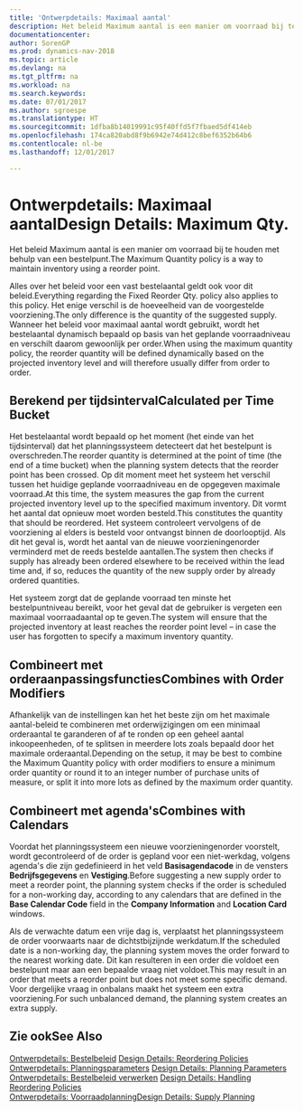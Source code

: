 ```yaml
---
title: 'Ontwerpdetails: Maximaal aantal'
description: Het beleid Maximum aantal is een manier om voorraad bij te houden met behulp van een bestelpunt.
documentationcenter: 
author: SorenGP
ms.prod: dynamics-nav-2018
ms.topic: article
ms.devlang: na
ms.tgt_pltfrm: na
ms.workload: na
ms.search.keywords: 
ms.date: 07/01/2017
ms.author: sgroespe
ms.translationtype: HT
ms.sourcegitcommit: 1dfba8b14019991c95f40ffd5f7fbaed5df414eb
ms.openlocfilehash: 174ca820abd8f9b6942e74d412c8bef6352b64b6
ms.contentlocale: nl-be
ms.lasthandoff: 12/01/2017

---
```

# <a name="design-details-maximum-qty"></a><span data-ttu-id="ab04c-103">Ontwerpdetails: Maximaal aantal</span><span class="sxs-lookup"><span data-stu-id="ab04c-103">Design Details: Maximum Qty.</span></span>
<span data-ttu-id="ab04c-104">Het beleid Maximum aantal is een manier om voorraad bij te houden met behulp van een bestelpunt.</span><span class="sxs-lookup"><span data-stu-id="ab04c-104">The Maximum Quantity policy is a way to maintain inventory using a reorder point.</span></span>  
  
 <span data-ttu-id="ab04c-105">Alles over het beleid voor een vast bestelaantal geldt ook voor dit beleid.</span><span class="sxs-lookup"><span data-stu-id="ab04c-105">Everything regarding the Fixed Reorder Qty. policy also applies to this policy.</span></span> <span data-ttu-id="ab04c-106">Het enige verschil is de hoeveelheid van de voorgestelde voorziening.</span><span class="sxs-lookup"><span data-stu-id="ab04c-106">The only difference is the quantity of the suggested supply.</span></span> <span data-ttu-id="ab04c-107">Wanneer het beleid voor maximaal aantal wordt gebruikt, wordt het bestelaantal dynamisch bepaald op basis van het geplande voorraadniveau en verschilt daarom gewoonlijk per order.</span><span class="sxs-lookup"><span data-stu-id="ab04c-107">When using the maximum quantity policy, the reorder quantity will be defined dynamically based on the projected inventory level and will therefore usually differ from order to order.</span></span>  
  
## <a name="calculated-per-time-bucket"></a><span data-ttu-id="ab04c-108">Berekend per tijdsinterval</span><span class="sxs-lookup"><span data-stu-id="ab04c-108">Calculated per Time Bucket</span></span>  
 <span data-ttu-id="ab04c-109">Het bestelaantal wordt bepaald op het moment (het einde van het tijdsinterval) dat het planningssysteem detecteert dat het bestelpunt is overschreden.</span><span class="sxs-lookup"><span data-stu-id="ab04c-109">The reorder quantity is determined at the point of time (the end of a time bucket) when the planning system detects that the reorder point has been crossed.</span></span> <span data-ttu-id="ab04c-110">Op dit moment meet het systeem het verschil tussen het huidige geplande voorraadniveau en de opgegeven maximale voorraad.</span><span class="sxs-lookup"><span data-stu-id="ab04c-110">At this time, the system measures the gap from the current projected inventory level up to the specified maximum inventory.</span></span> <span data-ttu-id="ab04c-111">Dit vormt het aantal dat opnieuw moet worden besteld.</span><span class="sxs-lookup"><span data-stu-id="ab04c-111">This constitutes the quantity that should be reordered.</span></span> <span data-ttu-id="ab04c-112">Het systeem controleert vervolgens of de voorziening al elders is besteld voor ontvangst binnen de doorlooptijd. Als dit het geval is, wordt het aantal van de nieuwe voorzieningenorder verminderd met de reeds bestelde aantallen.</span><span class="sxs-lookup"><span data-stu-id="ab04c-112">The system then checks if supply has already been ordered elsewhere to be received within the lead time and, if so, reduces the quantity of the new supply order by already ordered quantities.</span></span>  
  
 <span data-ttu-id="ab04c-113">Het systeem zorgt dat de geplande voorraad ten minste het bestelpuntniveau bereikt, voor het geval dat de gebruiker is vergeten een maximaal voorraadaantal op te geven.</span><span class="sxs-lookup"><span data-stu-id="ab04c-113">The system will ensure that the projected inventory at least reaches the reorder point level – in case the user has forgotten to specify a maximum inventory quantity.</span></span>  
  
## <a name="combines-with-order-modifiers"></a><span data-ttu-id="ab04c-114">Combineert met orderaanpassingsfuncties</span><span class="sxs-lookup"><span data-stu-id="ab04c-114">Combines with Order Modifiers</span></span>  
 <span data-ttu-id="ab04c-115">Afhankelijk van de instellingen kan het het beste zijn om het maximale aantal-beleid te combineren met orderwijzigingen om een minimaal orderaantal te garanderen of af te ronden op een geheel aantal inkoopeenheden, of te splitsen in meerdere lots zoals bepaald door het maximale orderaantal.</span><span class="sxs-lookup"><span data-stu-id="ab04c-115">Depending on the setup, it may be best to combine the Maximum Quantity policy with order modifiers to ensure a minimum order quantity or round it to an integer number of purchase units of measure, or split it into more lots as defined by the maximum order quantity.</span></span>  
  
## <a name="combines-with-calendars"></a><span data-ttu-id="ab04c-116">Combineert met agenda's</span><span class="sxs-lookup"><span data-stu-id="ab04c-116">Combines with Calendars</span></span>  
 <span data-ttu-id="ab04c-117">Voordat het planningssysteem een nieuwe voorzieningenorder voorstelt, wordt gecontroleerd of de order is gepland voor een niet-werkdag, volgens agenda's die zijn gedefinieerd in het veld **Basisagendacode** in de vensters **Bedrijfsgegevens** en **Vestiging**.</span><span class="sxs-lookup"><span data-stu-id="ab04c-117">Before suggesting a new supply order to meet a reorder point, the planning system checks if the order is scheduled for a non-working day, according to any calendars that are  defined in the **Base Calendar Code** field in the **Company Information** and **Location Card** windows.</span></span>  
  
 <span data-ttu-id="ab04c-118">Als de verwachte datum een vrije dag is, verplaatst het planningssysteem de order voorwaarts naar de dichtstbijzijnde werkdatum.</span><span class="sxs-lookup"><span data-stu-id="ab04c-118">If the scheduled date is a non-working day, the planning system moves the order forward to the nearest working date.</span></span> <span data-ttu-id="ab04c-119">Dit kan resulteren in een order die voldoet een bestelpunt maar aan een bepaalde vraag niet voldoet.</span><span class="sxs-lookup"><span data-stu-id="ab04c-119">This may result in an order that meets a reorder point but does not meet some specific demand.</span></span> <span data-ttu-id="ab04c-120">Voor dergelijke vraag in onbalans maakt het systeem een extra voorziening.</span><span class="sxs-lookup"><span data-stu-id="ab04c-120">For such unbalanced demand, the planning system creates an extra supply.</span></span>  
  
## <a name="see-also"></a><span data-ttu-id="ab04c-121">Zie ook</span><span class="sxs-lookup"><span data-stu-id="ab04c-121">See Also</span></span>  
 <span data-ttu-id="ab04c-122">[Ontwerpdetails: Bestelbeleid](design-details-reordering-policies.md) </span><span class="sxs-lookup"><span data-stu-id="ab04c-122">[Design Details: Reordering Policies](design-details-reordering-policies.md) </span></span>  
 <span data-ttu-id="ab04c-123">[Ontwerpdetails: Planningsparameters](design-details-planning-parameters.md) </span><span class="sxs-lookup"><span data-stu-id="ab04c-123">[Design Details: Planning Parameters](design-details-planning-parameters.md) </span></span>  
 <span data-ttu-id="ab04c-124">[Ontwerpdetails: Bestelbeleid verwerken](design-details-handling-reordering-policies.md) </span><span class="sxs-lookup"><span data-stu-id="ab04c-124">[Design Details: Handling Reordering Policies](design-details-handling-reordering-policies.md) </span></span>  
 [<span data-ttu-id="ab04c-125">Ontwerpdetails: Voorraadplanning</span><span class="sxs-lookup"><span data-stu-id="ab04c-125">Design Details: Supply Planning</span></span>](design-details-supply-planning.md)
